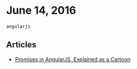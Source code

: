 # June 14, 2016

`angularjs`

## Articles

- [Promises in AngularJS, Explained as a Cartoon](http://andyshora.com/promises-angularjs-explained-as-cartoon.html)
